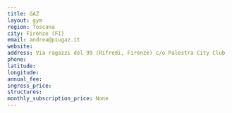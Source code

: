 ```yaml
---
title: GAZ
layout: gym
region: Toscana
city: Firenze (FI)
email: andrea@piugaz.it
website: 
address: Via ragazzi del 99 (Rifredi, Firenze) c/o Palestra City Club
phone: 
latitude: 
longitude: 
annual_fee: 
ingress_price: 
structures: 
monthly_subscription_price: None
---
```


